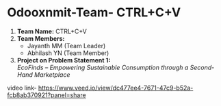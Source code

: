 # Odooxnmit-Team- CTRL+C+V

1. **Team Name:** CTRL+C+V  
2. **Team Members:**  
   - Jayanth MM (Team Leader)  
   - Abhilash YN (Team Member)  
3. **Project on Problem Statement 1:**  
   *EcoFinds – Empowering Sustainable Consumption through a Second-Hand Marketplace*  

video link-
https://www.veed.io/view/dc477ee4-7671-47c9-b52a-fcb8ab370921?panel=share
